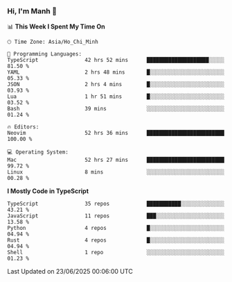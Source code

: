 ### Hi, I'm Manh 👋

<!--START_SECTION:waka-->
📊 **This Week I Spent My Time On** 

```text
🕑︎ Time Zone: Asia/Ho_Chi_Minh

💬 Programming Languages: 
TypeScript               42 hrs 52 mins      ████████████████████░░░░░   81.50 % 
YAML                     2 hrs 48 mins       █░░░░░░░░░░░░░░░░░░░░░░░░   05.33 % 
JSON                     2 hrs 4 mins        █░░░░░░░░░░░░░░░░░░░░░░░░   03.93 % 
Lua                      1 hr 51 mins        █░░░░░░░░░░░░░░░░░░░░░░░░   03.52 % 
Bash                     39 mins             ░░░░░░░░░░░░░░░░░░░░░░░░░   01.24 % 

🔥 Editors: 
Neovim                   52 hrs 36 mins      █████████████████████████   100.00 % 

💻 Operating System: 
Mac                      52 hrs 27 mins      █████████████████████████   99.72 % 
Linux                    8 mins              ░░░░░░░░░░░░░░░░░░░░░░░░░   00.28 % 
```

**I Mostly Code in TypeScript** 

```text
TypeScript               35 repos            ███████████░░░░░░░░░░░░░░   43.21 % 
JavaScript               11 repos            ███░░░░░░░░░░░░░░░░░░░░░░   13.58 % 
Python                   4 repos             █░░░░░░░░░░░░░░░░░░░░░░░░   04.94 % 
Rust                     4 repos             █░░░░░░░░░░░░░░░░░░░░░░░░   04.94 % 
Shell                    1 repo              ░░░░░░░░░░░░░░░░░░░░░░░░░   01.23 % 
```




 Last Updated on 23/06/2025 00:06:00 UTC
<!--END_SECTION:waka-->
